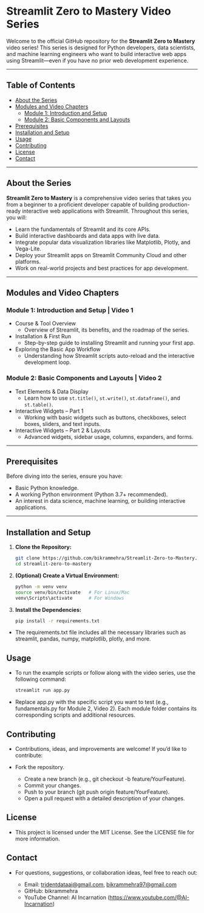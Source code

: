 # Streamlit Zero to Mastery Video Series

Welcome to the official GitHub repository for the **Streamlit Zero to Mastery** video series! This series is designed for Python developers, data scientists, and machine learning engineers who want to build interactive web apps using Streamlit—even if you have no prior web development experience.

---

## Table of Contents

- [About the Series](#about-the-series)
- [Modules and Video Chapters](#modules-and-video-chapters)
  - [Module 1: Introduction and Setup](#module-1-introduction-and-setup)
  - [Module 2: Basic Components and Layouts](#module-2-basic-components-and-layouts)
- [Prerequisites](#prerequisites)
- [Installation and Setup](#installation-and-setup)
- [Usage](#usage)
- [Contributing](#contributing)
- [License](#license)
- [Contact](#contact)

---

## About the Series

**Streamlit Zero to Mastery** is a comprehensive video series that takes you from a beginner to a proficient developer capable of building production-ready interactive web applications with Streamlit. Throughout this series, you will:

- Learn the fundamentals of Streamlit and its core APIs.
- Build interactive dashboards and data apps with live data.
- Integrate popular data visualization libraries like Matplotlib, Plotly, and Vega-Lite.
- Deploy your Streamlit apps on Streamlit Community Cloud and other platforms.
- Work on real-world projects and best practices for app development.

---

## Modules and Video Chapters

### Module 1: Introduction and Setup | Video 1
- Course & Tool Overview  
    - Overview of Streamlit, its benefits, and the roadmap of the series.
- Installation & First Run  
    - Step-by-step guide to installing Streamlit and running your first app.
- Exploring the Basic App Workflow  
    - Understanding how Streamlit scripts auto-reload and the interactive development loop.

### Module 2: Basic Components and Layouts | Video 2
- Text Elements & Data Display  
    - Learn how to use `st.title()`, `st.write()`, `st.dataframe()`, and `st.table()`.
- Interactive Widgets – Part 1  
    - Working with basic widgets such as buttons, checkboxes, select boxes, sliders, and text inputs.
- Interactive Widgets – Part 2 & Layouts  
    - Advanced widgets, sidebar usage, columns, expanders, and forms.

---

## Prerequisites

Before diving into the series, ensure you have:
- Basic Python knowledge.
- A working Python environment (Python 3.7+ recommended).
- An interest in data science, machine learning, or building interactive applications.

---
## Installation and Setup

1. **Clone the Repository:**

   ```bash
   git clone https://github.com/bikrammehra/Streamlit-Zero-to-Mastery.git
   cd streamlit-zero-to-mastery

2. **(Optional) Create a Virtual Environment:**
    ```bash
    python -m venv venv
    source venv/bin/activate   # For Linux/Mac
    venv\Scripts\activate      # For Windows

3. **Install the Dependencies:**
    ```bash
    pip install -r requirements.txt

- The requirements.txt file includes all the necessary libraries such as streamlit, pandas, numpy, matplotlib, plotly, and more.

## Usage
- To run the example scripts or follow along with the video series, use the following command:

    ```bash
    streamlit run app.py
- Replace app.py with the specific script you want to test (e.g., fundamentals.py for Module 2, Video 2). Each module folder contains its corresponding scripts and additional resources.

## Contributing

- Contributions, ideas, and improvements are welcome! If you’d like to contribute:

- Fork the repository.
    - Create a new branch (e.g., git checkout -b feature/YourFeature).
    - Commit your changes.
    - Push to your branch (git push origin feature/YourFeature).
    - Open a pull request with a detailed description of your changes.

## License
- This project is licensed under the MIT License. See the LICENSE file for more information.

## Contact

- For questions, suggestions, or collaboration ideas, feel free to reach out:

    - Email: tridentdataai@gmail.com, bikrammehra97@gmail.com
    - GitHub: bikrammehra
    - YouTube Channel: AI Incarnation (https://www.youtube.com/@AI-Incarnation)